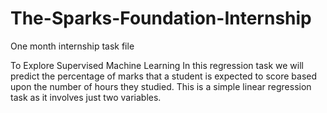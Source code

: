 # The-Sparks-Foundation-Internship
One month internship task file

To Explore Supervised Machine Learning
In this regression task we will predict the percentage of marks that a student is expected to score based upon the number of hours they studied. 
This is a simple linear regression task as it involves just two variables.

